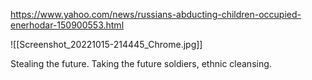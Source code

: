 https://www.yahoo.com/news/russians-abducting-children-occupied-enerhodar-150900553.html


![[Screenshot_20221015-214445_Chrome.jpg]]


Stealing the future. Taking the future soldiers, ethnic cleansing. 